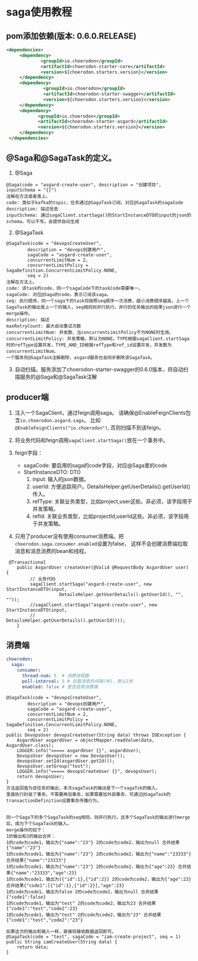 # saga使用教程

## pom添加依赖(版本: 0.6.0.RELEASE)

```xml
<dependencies>
     <dependency>
             <groupId>io.choerodon</groupId>
             <artifactId>choerodon-starter-core</artifactId>
             <version>${choerodon.starters.version}</version>
     </dependency>
     <dependency>
              <groupId>io.choerodon</groupId>
              <artifactId>choerodon-starter-swagger</artifactId>
              <version>${choerodon.starters.version}</version>
     </dependency>
     <dependency>
            <groupId>io.choerodon</groupId>
            <artifactId>choerodon-starter-asgard</artifactId>
            <version>${choerodon.starters.version}</version>
     </dependency>
 </dependencies>
```

## @Saga和@SagaTask的定义。

1. @Saga
```
@Saga(code = "asgard-create-user", description = "创建项目", inputSchema = "{}")
注解在方法或者类上。
code: 类似于kafka的topic，任务通过@SagaTask订阅，对应@SagaTask的sagaCode
description: 描述信息
inputSchema: 通过sagaClient.startSaga()的StartInstanceDTO的input的json的schema，可以不写。会提供自动生成
```

2. @SagaTask
```
@SagaTask(code = "devopsCreateUser",
        description = "devops创建用户",
        sagaCode = "asgard-create-user",
        concurrentLimitNum = 2,
        concurrentLimitPolicy = SagaDefinition.ConcurrentLimitPolicy.NONE,
        seq = 2)
注解在方法上。
code: 该task的code，同一个sagaCode下的taskCode需要唯一。
sagaCode: 对应@Saga的code，表示订阅该saga。
seq: 执行顺序，同一个saga下的task将按照seq顺序一次消费，越小消费顺序越高，上一个SagaTask的输出是上一个的输入，seq相同则并行执行，并行的任务输出的结果json进行一个merge操作。
description: 描述
maxRetryCount: 最大自动重试次数
concurrentLimitNum: 并发数，当concurrentLimitPolicy不为NONE时生效。
concurrentLimitPolicy: 并发策略，默认为NONE。TYPE根据sagaClient.startSaga时的refType设置并发，TYPE_AND_ID根据refType和ref_id设置并发，并发数为concurrentLimitNum。
一个服务将@SagaTask注解删除，asgard服务也会同步删除该SagaTask。
```

3. 自动扫描。服务添加了choerodon-starter-swagger的0.6.0版本，将自动扫描服务的@Saga和@SagaTask注解

## producer端
1. 注入一个SagaClient，通过feign调用saga。
   请确保@EnableFeignClients包含`io.choerodon.asgard.saga`，
   比如`@EnableFeignClients("io.choerodon")`, 否则扫描不到该feign。

2. 将业务代码和feign调用`sagaClient.startSaga()`放在一个事务中。

3. feign字段：
   - sagaCode: 要启用的saga的code字段，对应@Saga里的code
   - StartInstanceDTO: DTO
     1. input: 输入的json数据。
     2. userId: 方便追踪用户。DetailsHelper.getUserDetails().getUserId()传入。
     3. refType: 关联业务类型，比如project,user这些。非必须，该字段用于并发策略。
     4. refId: 关联业务类型，比如projectId,userId这些。非必须，该字段用于并发策略。
     
 4. 只用了producer没有使用consumer消费端。把`choerodon.saga.consumer.enabled`设置为false，
    这样不会创建消费端拉取消息和消息消费的bean和线程。
    
```
 @Transactional
    public AsgardUser createUser(@Valid @RequestBody AsgardUser user) {
         // 业务代码
         sagaClient.startSaga("asgard-create-user", new StartInstanceDTO(input, 
                    DetailsHelper.getUserDetails().getUserId(), "", ""));
         //sagaClient.startSaga("asgard-create-user", new StartInstanceDTO(input, 
         //                   DetailsHelper.getUserDetails().getUserId()));
    }
```

## 消费端
```yaml
choerodon:
  saga:
    consumer:
      thread-num: 5  # 消费线程数
      poll-interval: 3 # 拉取消息的间隔(秒)，默认1秒
      enabled: false # 是否启用消费端
```

```
@SagaTask(code = "devopsCreateUser",
        description = "devops创建用户",
        sagaCode = "asgard-create-user",
        concurrentLimitNum = 2,
        concurrentLimitPolicy = SagaDefinition.ConcurrentLimitPolicy.NONE,
        seq = 2)
public DevopsUser devopsCreateUser(String data) throws IOException {
    AsgardUser asgardUser = objectMapper.readValue(data, AsgardUser.class);
    LOGGER.info("===== asgardUser {}", asgardUser);
    DevopsUser devopsUser = new DevopsUser();
    devopsUser.setId(asgardUser.getId());
    devopsUser.setGroup("test");
    LOGGER.info("===== devopsCreateUser {}", devopsUser);
    return devopsUser;
}
方法返回值为该任务的输出，本次sagaTask的输出是下一个sagaTsk的输入。
里面执行封装了事务，不需要再加事务，如果需要加外部事务，可通过@SagaTask的transactionDefinition设置事务传播行为。


同一个Saga下的多个SagaTask的seq相同，则并行执行。这多个SagaTask的输出进行merge后，成为下个SagaTask的输入。
merge操作的如下：
1的输出和2的输出合并：
1的code为code1，输出为{"name":"23"} 2的code为code2，输出为null 合并结果{"name":"23"}
1的code为code1，输出为{"name":"23"} 2的code为code2，输出为{"name":"23333"} 合并结果{"name":"23333"}
1的code为code1，输出为{"name":"23"} 2的code为code2，输出为{"age":23} 合并结果{"name":"23333","age":23}
1的code为code1，输出为[{"id":1},{"id":2}] 2的code为code2，输出为{"age":23} 合并结果{"code1":[{"id":1},{"id":2}],"age":23}
1的code为code1，输出为false 2的code为code2，输出为null 合并结果{"code1":false}
1的code为code1，输出为"test" 2的code为code2，输出为23 合并结果{"code1":"test","code2":23}
1的code为code1，输出为"test" 2的code为code2，输出为"23" 合并结果{"code1":"test","code2":"23"}

如果这次的输出和输入一样，直接将接收数据返回即可。
@SagaTask(code = "test", sagaCode = "iam-create-project", seq = 1)
public String iamCreateUser(String data) {
    return data;
}
```
